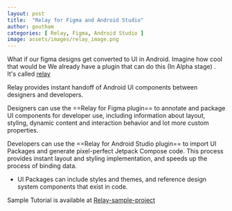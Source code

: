 ```yaml
---
layout: post
title:  "Relay for Figma and Android Studio"
author: goutham
categories: [ Relay, Figma, Android Studio ]
image: assets/images/relay_image.png
---
```


What if our figma designs get converted to UI in Android. Imagine how cool that would be
We already have a plugin that can do this (In Alpha stage) . It's called [relay](https://developer.android.com/develop/ui/compose/tooling/relay) 

Relay provides instant handoff of Android UI components between designers and developers.

Designers can use the ==Relay for Figma plugin== to annotate and package UI components for developer use, including information about layout, styling, dynamic content and interaction behavior and lot more custom properties.

Developers can use the ==Relay for Android Studio plugin== to import UI Packages and generate pixel-perfect Jetpack Compose code. This process provides instant layout and styling implementation, and speeds up the process of binding data.
- UI Packages can include styles and themes, and reference design system components that exist in code.


Sample Tutorial is available at [Relay-sample-project](https://developer.android.com/develop/ui/compose/tooling/relay/install-relay)

